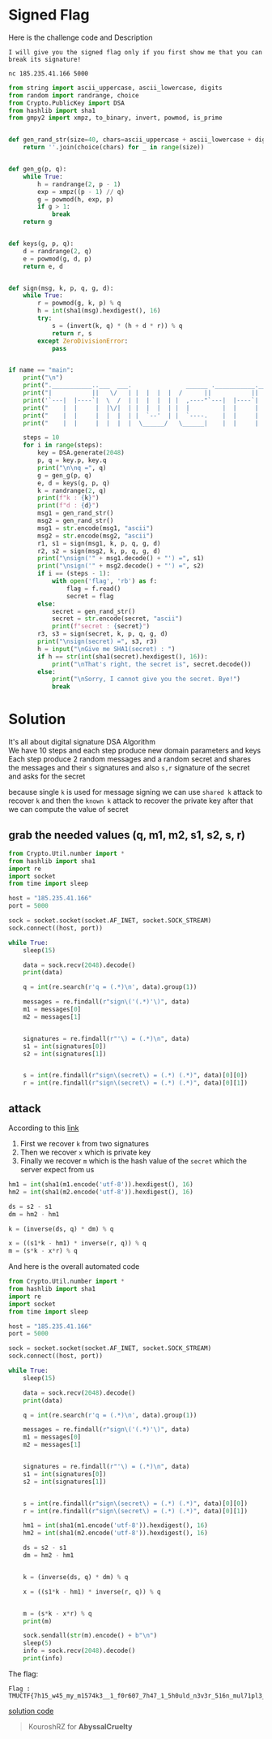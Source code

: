 # Signed Flag

Here is the challenge code and Description

```
I will give you the signed flag only if you first show me that you can break its signature!

nc 185.235.41.166 5000
```

```python
from string import ascii_uppercase, ascii_lowercase, digits
from random import randrange, choice
from Crypto.PublicKey import DSA
from hashlib import sha1
from gmpy2 import xmpz, to_binary, invert, powmod, is_prime


def gen_rand_str(size=40, chars=ascii_uppercase + ascii_lowercase + digits):
    return ''.join(choice(chars) for _ in range(size))


def gen_g(p, q):
    while True:
        h = randrange(2, p - 1)
        exp = xmpz((p - 1) // q)
        g = powmod(h, exp, p)
        if g > 1:
            break
    return g


def keys(g, p, q):
    d = randrange(2, q)
    e = powmod(g, d, p)
    return e, d


def sign(msg, k, p, q, g, d):
    while True:
        r = powmod(g, k, p) % q
        h = int(sha1(msg).hexdigest(), 16)
        try:
            s = (invert(k, q) * (h + d * r)) % q
            return r, s
        except ZeroDivisionError:
            pass


if name == "main":
    print("\n")
    print(".___________..___  ___.               ______ .___________._______     ___     ___    ___      ")
    print("|           ||   \/   | |  |  |  |  /      ||           ||   ____|     | \   / _ \  |   \  /_ | ")
    print('`---|  |----`|  \  /  | |  |  |  | |  ,----"`---|  |----`|  |           ) | | | | |    ) |  | | ')
    print("    |  |     |  |\/|  | |  |  |  | |  |         |  |     |   |         / /  | | | |   / /   | | ")
    print("    |  |     |  |  |  | |  `--'  | |  `----.    |  |     |  |         / /_  | |_| |  / /_   | | ")
    print("    |  |     |  |  |  |  \______/   \______|    |  |     |  |        |____|  \___/  |____|  |_| ")

    steps = 10
    for i in range(steps):
        key = DSA.generate(2048)
        p, q = key.p, key.q
        print("\n\nq =", q)
        g = gen_g(p, q)
        e, d = keys(g, p, q)
        k = randrange(2, q)
        print(f"k : {k}")
        print(f"d : {d}")
        msg1 = gen_rand_str()
        msg2 = gen_rand_str()
        msg1 = str.encode(msg1, "ascii")
        msg2 = str.encode(msg2, "ascii")
        r1, s1 = sign(msg1, k, p, q, g, d)
        r2, s2 = sign(msg2, k, p, q, g, d)
        print("\nsign('" + msg1.decode() + "') =", s1)
        print("\nsign('" + msg2.decode() + "') =", s2)
        if i == (steps - 1):
            with open('flag', 'rb') as f:
                flag = f.read()
                secret = flag
        else:
            secret = gen_rand_str()
            secret = str.encode(secret, "ascii")
            print(f"secret : {secret}")
        r3, s3 = sign(secret, k, p, q, g, d)
        print("\nsign(secret) =", s3, r3)
        h = input("\nGive me SHA1(secret) : ")
        if h == str(int(sha1(secret).hexdigest(), 16)):
            print("\nThat's right, the secret is", secret.decode())
        else:
            print("\nSorry, I cannot give you the secret. Bye!")
            break
```

# Solution
It's all about digital signature DSA Algorithm\
We have 10 steps and each step produce new domain parameters and keys\
Each step produce 2 random messages and a random secret and shares the messages and their `s` signatures and also `s,r` signature of the secret and asks for the secret

because single `k` is used for message signing we can use `shared k` attack to recover `k` and then the `known k` attack to recover the private key after that we can compute the value of secret

## grab the needed values (q, m1, m2, s1, s2, s, r)
```python
from Crypto.Util.number import *
from hashlib import sha1
import re
import socket
from time import sleep

host = "185.235.41.166"
port = 5000

sock = socket.socket(socket.AF_INET, socket.SOCK_STREAM)
sock.connect((host, port))

while True:
    sleep(15)

    data = sock.recv(2048).decode()
    print(data)

    q = int(re.search(r'q = (.*)\n', data).group(1))

    messages = re.findall(r"sign\('(.*)'\)", data)
    m1 = messages[0]
    m2 = messages[1]


    signatures = re.findall(r"'\) = (.*)\n", data)
    s1 = int(signatures[0])
    s2 = int(signatures[1])


    s = int(re.findall(r"sign\(secret\) = (.*) (.*)", data)[0][0])
    r = int(re.findall(r"sign\(secret\) = (.*) (.*)", data)[0][1])
```

## attack

According to this [link](https://ctf-wiki.mahaloz.re/crypto/signature/dsa/)
1. First we recover `k` from two signatures
2. Then we recover `x` which is private key
3. Finally we recover `m` which is the hash value of the `secret` which the server expect from us

```python
hm1 = int(sha1(m1.encode('utf-8')).hexdigest(), 16)
hm2 = int(sha1(m2.encode('utf-8')).hexdigest(), 16)

ds = s2 - s1
dm = hm2 - hm1

k = (inverse(ds, q) * dm) % q

x = ((s1*k - hm1) * inverse(r, q)) % q
m = (s*k - x*r) % q
```


And here is the overall automated code
```python
from Crypto.Util.number import *
from hashlib import sha1
import re
import socket
from time import sleep

host = "185.235.41.166"
port = 5000

sock = socket.socket(socket.AF_INET, socket.SOCK_STREAM)
sock.connect((host, port))

while True:
    sleep(15)

    data = sock.recv(2048).decode()
    print(data)

    q = int(re.search(r'q = (.*)\n', data).group(1))

    messages = re.findall(r"sign\('(.*)'\)", data)
    m1 = messages[0]
    m2 = messages[1]


    signatures = re.findall(r"'\) = (.*)\n", data)
    s1 = int(signatures[0])
    s2 = int(signatures[1])


    s = int(re.findall(r"sign\(secret\) = (.*) (.*)", data)[0][0])
    r = int(re.findall(r"sign\(secret\) = (.*) (.*)", data)[0][1])

    hm1 = int(sha1(m1.encode('utf-8')).hexdigest(), 16)
    hm2 = int(sha1(m2.encode('utf-8')).hexdigest(), 16)

    ds = s2 - s1
    dm = hm2 - hm1


    k = (inverse(ds, q) * dm) % q

    x = ((s1*k - hm1) * inverse(r, q)) % q


    m = (s*k - x*r) % q
    print(m)

    sock.sendall(str(m).encode() + b"\n")
    sleep(5)
    info = sock.recv(2048).decode()
    print(info)
```

The flag:
```
Flag : TMUCTF{7h15_w45_my_m1574k3__1_f0r607_7h47_1_5h0uld_n3v3r_516n_mul71pl3_m3554635_w17h_4_dupl1c473_k3y!!!}
```

[solution code](https://github.com/KooroshRZ/CTF-Writeups/blob/main/TMU2021/Crypto/SignedFlag/solve.py)
<br>
> KouroshRZ for **AbyssalCruelty**
